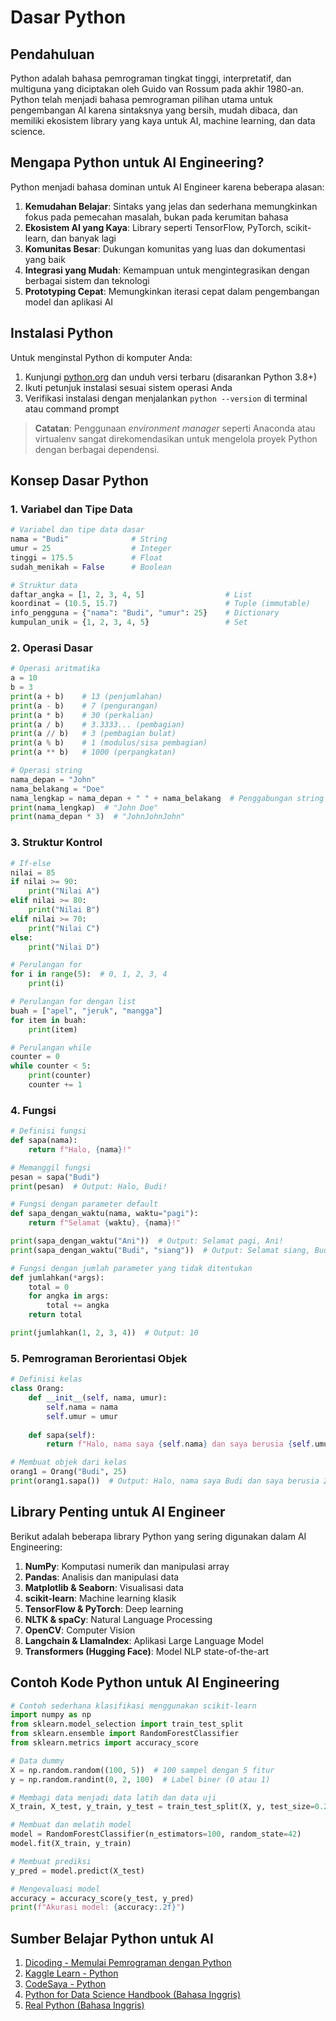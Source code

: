 # Dasar Python

## Pendahuluan

Python adalah bahasa pemrograman tingkat tinggi, interpretatif, dan multiguna yang diciptakan oleh Guido van Rossum pada akhir 1980-an. Python telah menjadi bahasa pemrograman pilihan utama untuk pengembangan AI karena sintaksnya yang bersih, mudah dibaca, dan memiliki ekosistem library yang kaya untuk AI, machine learning, dan data science.

## Mengapa Python untuk AI Engineering?

Python menjadi bahasa dominan untuk AI Engineer karena beberapa alasan:

1. **Kemudahan Belajar**: Sintaks yang jelas dan sederhana memungkinkan fokus pada pemecahan masalah, bukan pada kerumitan bahasa
2. **Ekosistem AI yang Kaya**: Library seperti TensorFlow, PyTorch, scikit-learn, dan banyak lagi
3. **Komunitas Besar**: Dukungan komunitas yang luas dan dokumentasi yang baik
4. **Integrasi yang Mudah**: Kemampuan untuk mengintegrasikan dengan berbagai sistem dan teknologi
5. **Prototyping Cepat**: Memungkinkan iterasi cepat dalam pengembangan model dan aplikasi AI

## Instalasi Python

Untuk menginstal Python di komputer Anda:

1. Kunjungi [python.org](https://www.python.org/downloads/) dan unduh versi terbaru (disarankan Python 3.8+)
2. Ikuti petunjuk instalasi sesuai sistem operasi Anda
3. Verifikasi instalasi dengan menjalankan `python --version` di terminal atau command prompt

> **Catatan**: Penggunaan _environment manager_ seperti Anaconda atau virtualenv sangat direkomendasikan untuk mengelola proyek Python dengan berbagai dependensi.

## Konsep Dasar Python

### 1. Variabel dan Tipe Data

```python
# Variabel dan tipe data dasar
nama = "Budi"              # String
umur = 25                  # Integer
tinggi = 175.5             # Float
sudah_menikah = False      # Boolean

# Struktur data
daftar_angka = [1, 2, 3, 4, 5]                  # List
koordinat = (10.5, 15.7)                        # Tuple (immutable)
info_pengguna = {"nama": "Budi", "umur": 25}    # Dictionary
kumpulan_unik = {1, 2, 3, 4, 5}                 # Set
```

### 2. Operasi Dasar

```python
# Operasi aritmatika
a = 10
b = 3
print(a + b)    # 13 (penjumlahan)
print(a - b)    # 7 (pengurangan)
print(a * b)    # 30 (perkalian)
print(a / b)    # 3.3333... (pembagian)
print(a // b)   # 3 (pembagian bulat)
print(a % b)    # 1 (modulus/sisa pembagian)
print(a ** b)   # 1000 (perpangkatan)

# Operasi string
nama_depan = "John"
nama_belakang = "Doe"
nama_lengkap = nama_depan + " " + nama_belakang  # Penggabungan string
print(nama_lengkap)  # "John Doe"
print(nama_depan * 3)  # "JohnJohnJohn"
```

### 3. Struktur Kontrol

```python
# If-else
nilai = 85
if nilai >= 90:
    print("Nilai A")
elif nilai >= 80:
    print("Nilai B")
elif nilai >= 70:
    print("Nilai C")
else:
    print("Nilai D")

# Perulangan for
for i in range(5):  # 0, 1, 2, 3, 4
    print(i)

# Perulangan for dengan list
buah = ["apel", "jeruk", "mangga"]
for item in buah:
    print(item)

# Perulangan while
counter = 0
while counter < 5:
    print(counter)
    counter += 1
```

### 4. Fungsi

```python
# Definisi fungsi
def sapa(nama):
    return f"Halo, {nama}!"

# Memanggil fungsi
pesan = sapa("Budi")
print(pesan)  # Output: Halo, Budi!

# Fungsi dengan parameter default
def sapa_dengan_waktu(nama, waktu="pagi"):
    return f"Selamat {waktu}, {nama}!"

print(sapa_dengan_waktu("Ani"))  # Output: Selamat pagi, Ani!
print(sapa_dengan_waktu("Budi", "siang"))  # Output: Selamat siang, Budi!

# Fungsi dengan jumlah parameter yang tidak ditentukan
def jumlahkan(*args):
    total = 0
    for angka in args:
        total += angka
    return total

print(jumlahkan(1, 2, 3, 4))  # Output: 10
```

### 5. Pemrograman Berorientasi Objek

```python
# Definisi kelas
class Orang:
    def __init__(self, nama, umur):
        self.nama = nama
        self.umur = umur
    
    def sapa(self):
        return f"Halo, nama saya {self.nama} dan saya berusia {self.umur} tahun."

# Membuat objek dari kelas
orang1 = Orang("Budi", 25)
print(orang1.sapa())  # Output: Halo, nama saya Budi dan saya berusia 25 tahun.
```

## Library Penting untuk AI Engineer

Berikut adalah beberapa library Python yang sering digunakan dalam AI Engineering:

1. **NumPy**: Komputasi numerik dan manipulasi array
2. **Pandas**: Analisis dan manipulasi data
3. **Matplotlib & Seaborn**: Visualisasi data
4. **scikit-learn**: Machine learning klasik
5. **TensorFlow & PyTorch**: Deep learning
6. **NLTK & spaCy**: Natural Language Processing
7. **OpenCV**: Computer Vision
8. **Langchain & LlamaIndex**: Aplikasi Large Language Model
9. **Transformers (Hugging Face)**: Model NLP state-of-the-art

## Contoh Kode Python untuk AI Engineering

```python
# Contoh sederhana klasifikasi menggunakan scikit-learn
import numpy as np
from sklearn.model_selection import train_test_split
from sklearn.ensemble import RandomForestClassifier
from sklearn.metrics import accuracy_score

# Data dummy
X = np.random.random((100, 5))  # 100 sampel dengan 5 fitur
y = np.random.randint(0, 2, 100)  # Label biner (0 atau 1)

# Membagi data menjadi data latih dan data uji
X_train, X_test, y_train, y_test = train_test_split(X, y, test_size=0.2, random_state=42)

# Membuat dan melatih model
model = RandomForestClassifier(n_estimators=100, random_state=42)
model.fit(X_train, y_train)

# Membuat prediksi
y_pred = model.predict(X_test)

# Mengevaluasi model
accuracy = accuracy_score(y_test, y_pred)
print(f"Akurasi model: {accuracy:.2f}")
```

## Sumber Belajar Python untuk AI

1. [Dicoding - Memulai Pemrograman dengan Python](https://www.dicoding.com/academies/86)
2. [Kaggle Learn - Python](https://www.kaggle.com/learn/python)
3. [CodeSaya - Python](https://codesaya.com/python/)
4. [Python for Data Science Handbook (Bahasa Inggris)](https://jakevdp.github.io/PythonDataScienceHandbook/)
5. [Real Python (Bahasa Inggris)](https://realpython.com/)